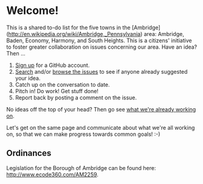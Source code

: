 # Welcome!

This is a shared to-do list for the five towns in the [Ambridge] (http://en.wikipedia.org/wiki/Ambridge,_Pennsylvania) area: Ambridge, Baden, Economy, Harmony, and South Heights. This is a citizens' initiative to foster greater collaboration on issues concerning our area. Have an idea? Then ...

1. [Sign up](https://github.com/join) for a GitHub account.
2. [Search](https://github.com/Ambridge/Ambridge/search) and/or [browse the issues](https://github.com/Ambridge/Ambridge/issues) to see if anyone already suggested your idea.
3. Catch up on the conversation to date.
4. Pitch in! Do work! Get stuff done!
5. Report back by posting a comment on the issue.

No ideas off the top of your head? Then go see [what we're already working on](https://github.com/Ambridge/Ambridge/issues).

Let's get on the same page and communicate about what we're all working on, so that we can make progress towards common goals! :-)


## Ordinances

Legislation for the Borough of Ambridge can be found here: http://www.ecode360.com/AM2259.
